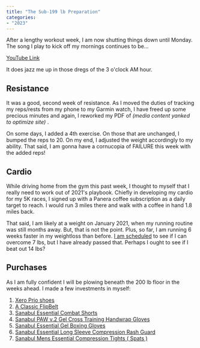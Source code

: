 ```yaml
---
title: "The Sub-199 lb Preparation"
categories:
- "2023"
---
```


After a lengthy workout week, I am now shutting things down until Monday. The song I play to kick off my mornings continues to be...

[YouTube Link](https://www.youtube.com/watch?v=p44G0U4sLCE)

It does jazz me up in those dregs of the 3 o'clock AM hour.

## Resistance

It was a good, second week of resistance.  As I moved the duties of tracking my reps/rests from my phone to my Garmin watch, I have freed up some precious minutes and again, I reworked my PDF of *(media content yanked to optimize site)*
.

On some days, I added a 4th exercise.  On those that are unchanged, I bumped the reps to 20.  On my end, I adjusted the weight accordingly to my ability.  That said, I am gonna have a cornucopia of FAILURE this week with the added reps!

## Cardio

While driving home from the gym this past week, I thought to myself that I really need to work out of 2021's playbook.  Chiefly in developing my cardio for my 5K races, I signed up with a Panera coffee subscription as a daily target to reach.  I would run 3 miles there and walk with a coffee in hand 1.8 miles back.

That said, I am likely at a weight on January 2021, when my running routine was still months away.  But, that is not the point.  Plus, so far, I am running 6 weeks faster in my weightloss than before.  [I am scheduled](/fitness/#competition-the-ketocarnivore-vs-hfc) to see if I can overcome 7 lbs, but I have already passed that.  Perhaps I ought to see if I beat out 14 lbs?

## Purchases

As I am fully confident I will be plowing beneath the 200 lb floor in the weeks ahead. I made a few investments in myself:

1. [Xero Prio shoes](https://xeroshoes.com/shop/activity/performance/prio-men/)
2. [A Classic FlipBelt](https://flipbelt.com/products/flipbelt-classic-running-belt)
3. [Sanabul Essential Combat Shorts](https://sanabulsports.com/products/essential-combat-shorts?variant=34128843662)
4. [Sanabul PAW v.2 Gel Cross Training Handwrap Gloves](https://sanabulsports.com/products/new-item-sanabul-paw-v-2-gel-boxing-mma-kickboxing-cross-training-handwrap-gloves?variant=1091867934734)
5. [Sanabul Essential Gel Boxing Gloves](https://sanabulsports.com/products/gel-boxing-gloves-essential?variant=34128789838)
6. [Sanabul Essential Long Sleeve Compression Rash Guard](https://sanabulsports.com/products/sanabul-essentials-long-sleeve-compression-base-layer-rash-guard?variant=1091814391822)
7. [Sanabul Mens Essential Compression Tights ( Spats )](https://sanabulsports.com/products/mens-compression-workout-tights?variant=34128836494)
